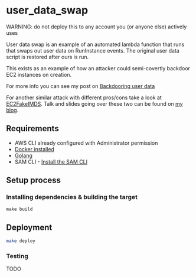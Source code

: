 # user_data_swap

WARNING: do not deploy this to any account you (or anyone else) actively uses

User data swap is an example of an automated lambda function that runs that swaps out user data on RunInstance events. The original user data script is restored after ours is run.

This exists as an example of how an attacker could semi-covertly backdoor EC2 instances on creation.

For more info you can see my post on [Backdooring user data](https://blog.ryanjarv.sh/2020/11/27/backdooring-user-data.html)

For another similar attack with different pros/cons take a look at [EC2FakeIMDS](https://github.com/RyanJarv/EC2FakeImds). Talk and slides going over these two can be found on [my blog](https://blog.ryanjarv.sh/2020/12/04/deja-vu-in-the-cloud.html).

## Requirements

* AWS CLI already configured with Administrator permission
* [Docker installed](https://www.docker.com/community-edition)
* [Golang](https://golang.org)
* SAM CLI - [Install the SAM CLI](https://docs.aws.amazon.com/serverless-application-model/latest/developerguide/serverless-sam-cli-install.html)

## Setup process

### Installing dependencies & building the target 

```shell
make build
```

## Deployment

```bash
make deploy
```

### Testing

TODO
